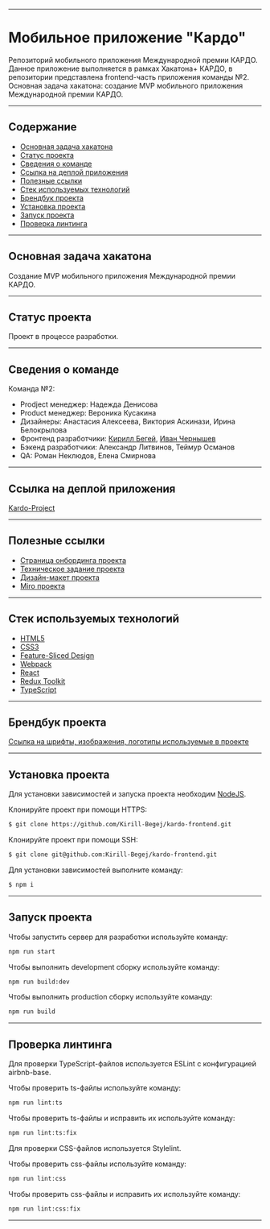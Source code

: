 ___
# Мобильное приложение "Кардо"
Репозиторий мобильного приложения Международной премии КАРДО. Данное приложение выполняется в рамках Хакатона+ КАРДО, в репозитории представлена frontend-часть приложения команды №2. Основная задача хакатона: создание MVP мобильного приложения Международной премии КАРДО.
___

## Содержание
- [Основная задача хакатона](#основная-задача-хакатона)
- [Статус проекта](#статус-проекта)
- [Сведения о команде](#сведения-о-команде)
- [Ссылка на деплой приложения](#ссылка-на-деплой-приложения)
- [Полезные ссылки](#полезные-ссылки)
- [Стек используемых технологий](#стек-используемых-технологий)
- [Брендбук проекта](#брендбук-проекта)
- [Установка проекта](#установка-проекта)
- [Запуск проекта](#запуск-проекта)
- [Проверка линтинга](#проверка-линтинга)
___

## Основная задача хакатона
Создание MVP мобильного приложения Международной премии КАРДО.
___

## Статус проекта
Проект в процессе разработки.
___

## Сведения о команде
Команда №2:
- Prodject менеджер: Надежда Денисова
- Product менеджер: Вероника Кусакина
- Дизайнеры: Анастасия Алексеева, Виктория Аскинази, Ирина Белокрылова
- Фронтенд разработчики: [Кирилл Бегей](https://github.com/kirill-Begej), [Иван Чернышев](https://github.com/VanyaGachist2)
- Бэкенд разработчики: Александр Литвинов, Теймур Османов
- QA: Роман Неклюдов, Елена Смирнова
___

## Ссылка на деплой приложения
[Kardo-Project](https://kardo-frontend-seven.vercel.app/)
___

## Полезные ссылки
- [Страница онбординга проекта](https://norikov.notion.site/568508697c74422d8077142bb7449791)
- [Техническое задание проекта](https://disk.yandex.ru/d/fikfo1dHbaYXIw)
- [Дизайн-макет проекта](https://www.figma.com/design/AE3HDcsJW1TVgCAPs41hGM/%D0%9A%D0%90%D0%A0%D0%94%D0%9E?node-id=0-1&t=4d9uFUM08EaUvUH8-0)
- [Miro проекта](https://miro.com/app/board/uXjVK1qJFAA=/)
___

## Стек используемых технологий
- [HTML5](https://dev.w3.org/html5/spec-LC/)
- [CSS3](https://www.w3.org/Style/CSS/)
- [Feature-Sliced Design](https://feature-sliced.design/ru/docs)
- [Webpack](https://webpack.js.org/)
- [React](https://react.dev/)
- [Redux Toolkit](https://redux-toolkit.js.org/)
- [TypeScript](https://www.typescriptlang.org/)
___

## Брендбук проекта
[Ссылка на шрифты, изображения, логотипы используемые в проекте](https://drive.google.com/drive/folders/1r16v19Z-oE0mTDHv948GKLwi9FjuP9l9?usp=drive_link)
___

## Установка проекта
Для установки зависимостей и запуска проекта необходим [NodeJS](https://nodejs.org/en).  

Клонируйте проект при помощи HTTPS:
```sh
$ git clone https://github.com/Kirill-Begej/kardo-frontend.git
```

Клонируйте проект при помощи SSH:
```sh
$ git clone git@github.com:Kirill-Begej/kardo-frontend.git
```

Для установки зависимостей выполните команду:
```sh
$ npm i
```
___

## Запуск проекта
Чтобы запустить сервер для разработки используйте команду:
```sh
npm run start
```

Чтобы выполнить development сборку используйте команду: 
```sh
npm run build:dev
```

Чтобы выполнить production сборку используйте команду: 
```sh
npm run build
```
___

## Проверка линтинга
Для проверки TypeScript-файлов используется ESLint с конфигурацией airbnb-base.

Чтобы проверить ts-файлы используйте команду:
```sh
npm run lint:ts
```

Чтобы проверить ts-файлы и исправить их используйте команду:
```sh
npm run lint:ts:fix
```

Для проверки CSS-файлов используется Stylelint.

Чтобы проверить css-файлы используйте команду:
```sh
npm run lint:css
```

Чтобы проверить css-файлы и исправить их используйте команду:
```sh
npm run lint:css:fix
```
___
